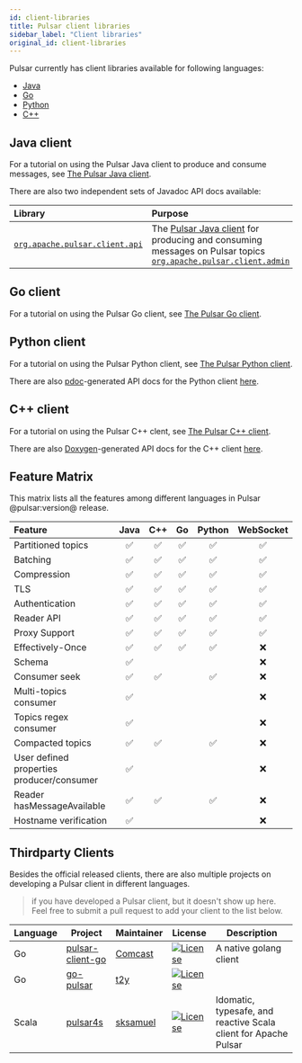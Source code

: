 ```yaml
---
id: client-libraries
title: Pulsar client libraries
sidebar_label: "Client libraries"
original_id: client-libraries
---
```


Pulsar currently has client libraries available for following languages:

* [Java](#java-client)
* [Go](#go-client)
* [Python](#python-client)
* [C++](#c-client)

## Java client

For a tutorial on using the Pulsar Java client to produce and consume messages, see [The Pulsar Java client](client-libraries-java).

There are also two independent sets of Javadoc API docs available:

Library | Purpose
:-------|:-------
[`org.apache.pulsar.client.api`](/api/client) | The [Pulsar Java client](client-libraries-java) for producing and consuming messages on Pulsar topics [`org.apache.pulsar.client.admin`](/api/admin) | The Java client for the [Pulsar admin interface](admin-api-overview.md)


## Go client

For a tutorial on using the Pulsar Go client, see [The Pulsar Go client](client-libraries-go).


## Python client

For a tutorial on using the Pulsar Python client, see [The Pulsar Python client](client-libraries-python).

There are also [pdoc](https://github.com/BurntSushi/pdoc)-generated API docs for the Python client [here](/api/python).

## C++ client

For a tutorial on using the Pulsar C++ clent, see [The Pulsar C++ client](client-libraries-cpp).

There are also [Doxygen](http://www.stack.nl/~dimitri/doxygen/)-generated API docs for the C++ client [here](/api/cpp).

## Feature Matrix

This matrix lists all the features among different languages in Pulsar @pulsar:version@ release.

| Feature                                   | Java | C++ | Go | Python | WebSocket |
|:------------------------------------------|:----:|:---:|:--:|:------:|:---------:|
| Partitioned topics                        |  ✅   |  ✅  | ✅  |   ✅    |     ✅     |
| Batching                                  |  ✅   |  ✅  | ✅  |   ✅    |     ✅     |
| Compression                               |  ✅   |  ✅  | ✅  |   ✅    |     ✅     |
| TLS                                       |  ✅   |  ✅  | ✅  |   ✅    |     ✅     |
| Authentication                            |  ✅   |  ✅  | ✅  |   ✅    |     ✅     |
| Reader API                                |  ✅   |  ✅  | ✅  |   ✅    |     ✅     |
| Proxy Support                             |  ✅   |  ✅  | ✅  |   ✅    |     ✅     |
| Effectively-Once                          |  ✅   |  ✅  | ✅  |   ✅    |     ❌     |
| Schema                                    |  ✅   |      |     |         |     ❌     |
| Consumer seek                             |  ✅   |  ✅  |     |   ✅    |     ❌     |
| Multi-topics consumer                     |  ✅   |      |     |         |     ❌     |
| Topics regex consumer                     |  ✅   |      |     |         |     ❌     |
| Compacted topics                          |  ✅   |  ✅  |     |   ✅    |      ❌    |
| User defined properties producer/consumer |  ✅   |      |     |         |     ❌     |
| Reader hasMessageAvailable                |  ✅   |  ✅  |     |   ✅    |     ❌     |
| Hostname verification                     |  ✅   |      |     |         |     ❌     |

## Thirdparty Clients

Besides the official released clients, there are also multiple projects on developing a Pulsar client in different languages.

> if you have developed a Pulsar client, but it doesn't show up here. Feel free to submit a pull request to add your client to the list below.

| Language | Project | Maintainer | License | Description |
|----------|---------|------------|---------|-------------|
| Go | [pulsar-client-go](https://github.com/Comcast/pulsar-client-go) | [Comcast](https://github.com/Comcast) | [![License](https://img.shields.io/badge/License-Apache%202.0-blue.svg)](https://opensource.org/licenses/Apache-2.0) | A native golang client |
| Go | [go-pulsar](https://github.com/t2y/go-pulsar) | [t2y](https://github.com/t2y) | [![License](https://img.shields.io/badge/License-Apache%202.0-blue.svg)](https://opensource.org/licenses/Apache-2.0) | |
| Scala | [pulsar4s](https://github.com/sksamuel/pulsar4s) | [sksamuel](https://github.com/sksamuel) | [![License](https://img.shields.io/badge/License-Apache%202.0-blue.svg)](https://opensource.org/licenses/Apache-2.0) | Idomatic, typesafe, and reactive Scala client for Apache Pulsar |
